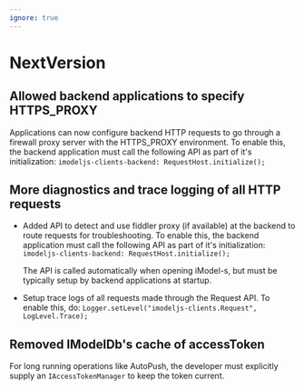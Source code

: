 ```yaml
---
ignore: true
---
```

# NextVersion

## Allowed backend applications to specify HTTPS_PROXY
Applications can now configure backend HTTP requests to go through a firewall proxy server with the HTTPS_PROXY environment.
To enable this, the backend application must call the following API as part of it's initialization:
  ```imodeljs-clients-backend: RequestHost.initialize();```

## More diagnostics and trace logging of all HTTP requests
* Added API to detect and use fiddler proxy (if available) at the backend to route requests for troubleshooting.
To enable this, the backend application must call the following API as part of it's initialization:
  ```imodeljs-clients-backend: RequestHost.initialize();```

  The API is called automatically when opening iModel-s, but must be typically setup by backend applications at startup.

* Setup trace logs of all requests made through the Request API. To enable this, do:
   ```Logger.setLevel("imodeljs-clients.Request", LogLevel.Trace);```

## Removed IModelDb's cache of accessToken
For long running operations like AutoPush, the developer must explicitly supply an ```IAccessTokenManager``` to keep the token current.

